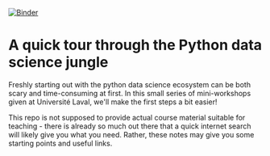 [![Binder](https://mybinder.org/badge_logo.svg)](https://mybinder.org/v2/gh/poplarShift/py-intro/master?filepath=binder-demo%2Fdemo.ipynb)

# A quick tour through the Python data science jungle

Freshly starting out with the python data science ecosystem can be both scary and time-consuming at first. In this small series of mini-workshops given at Université Laval, we'll make the first steps a bit easier!

This repo is not supposed to provide actual course material suitable for teaching - there is already so much out there that a quick internet search will likely give you what you need. Rather, these notes may give you some starting points and useful links.
